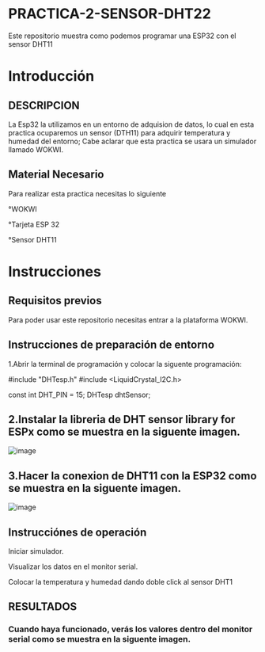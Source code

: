 # PRACTICA-2-SENSOR-DHT22
Este repositorio muestra como podemos programar una ESP32 con el sensor DHT11
 # Introducción
 ## DESCRIPCION 
 La Esp32 la utilizamos en un entorno de adquision de datos, lo cual en esta practica ocuparemos un sensor (DTH11) para adquirir temperatura y humedad del entorno; Cabe aclarar que esta practica se usara un simulador llamado WOKWI.
 ## Material Necesario
 Para realizar esta practica necesitas lo siguiente

°WOKWI

°Tarjeta ESP 32

°Sensor DHT11
 # Instrucciones
 ## Requisitos previos
 Para poder usar este repositorio necesitas entrar a la plataforma WOKWI.
 ## Instrucciones de preparación de entorno
 1.Abrir la terminal de programación y colocar la siguente programación:
 
#include "DHTesp.h"
#include <LiquidCrystal_I2C.h>

const int DHT_PIN = 15;
DHTesp dhtSensor;

## 2.Instalar la libreria de DHT sensor library for ESPx como se muestra en la siguente imagen.

![image](https://github.com/ErickRomeroRamos/PRACTICA-2-SENSOR-DHT22/assets/153964793/00855d4d-6088-476b-8cfd-71dcab45cee7)

 ## 3.Hacer la conexion de DHT11 con la ESP32 como se muestra en la siguente imagen.

![image](https://github.com/ErickRomeroRamos/PRACTICA-2-SENSOR-DHT22/assets/153964793/c0c09851-381a-4678-a9a7-65ed7033e84c)

## Instrucciónes de operación

Iniciar simulador.


Visualizar los datos en el monitor serial.

Colocar la temperatura y humedad dando doble click al sensor DHT1
## RESULTADOS
### Cuando haya funcionado, verás los valores dentro del monitor serial como se muestra en la siguente imagen.


